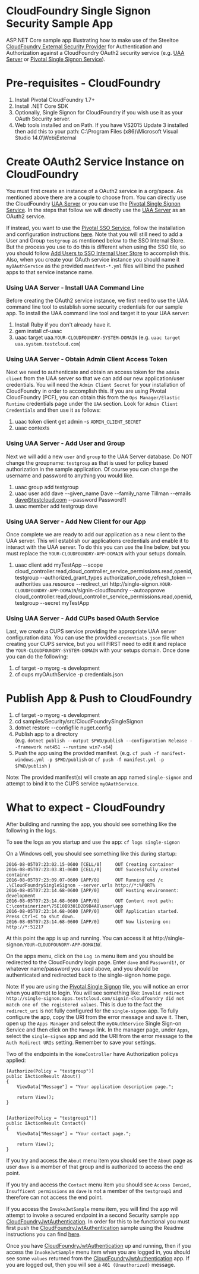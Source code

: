 ﻿# CloudFoundry Single Signon Security Sample App 
ASP.NET Core sample app illustrating how to make use of the Steeltoe [CloudFoundry External Security Provider](https://github.com/SteeltoeOSS/Security) for Authentication and Authorization against a CloudFoundry OAuth2 security service (e.g. [UAA Server](https://github.com/cloudfoundry/uaa) or [Pivotal Single Signon Service](https://docs.pivotal.io/p-identity/)).

# Pre-requisites - CloudFoundry

1. Install Pivotal CloudFoundry 1.7+
2. Install .NET Core SDK
3. Optionally, Single Signon for CloudFoundry if you wish use it as your OAuth Security server.
4. Web tools installed and on Path. If you have VS2015 Update 3 installed then add this to your path: C:\Program Files (x86)\Microsoft Visual Studio 14.0\Web\External

# Create OAuth2 Service Instance on CloudFoundry
You must first create an instance of a OAuth2 service in a org/space. As mentioned above there are a couple to choose from. You can directly use the CloudFoundry [UAA Server](https://github.com/cloudfoundry/uaa) or you can use the [Pivotal Single Signon Service](https://docs.pivotal.io/p-identity/). In the steps that follow we will directly use the [UAA Server](https://github.com/cloudfoundry/uaa) as an OAuth2 service.

If instead, you want to use the [Pivotal SSO Service](https://docs.pivotal.io/p-identity/1-8/getting-started.html), follow the installation and configuration instructions [here](https://docs.pivotal.io/p-identity/installation.html). Note that you will still need to add a User and Group `testgroup` as mentioned below to the SSO Internal Store.  But the process you use to do this is different when using the SSO tile, so you should follow [Add Users to SSO Internal User Store](http://docs.pivotal.io/p-identity/configure-id-providers.html#add-to-int) to accomplish this. Also, when you create your OAuth service instance you should name it `myOAuthService` as the provided `manifest-*.yml` files will bind the pushed apps to that service instance name.
### Using UAA Server - Install UAA Command Line
Before creating the OAuth2 service instance, we first need to use the UAA command line tool to establish some security credentials for our sample app. To install the UAA command line tool and target it to your UAA server:

1. Install Ruby if you don't already have it.
2. gem install cf-uaac
3. uaac target uaa.`YOUR-CLOUDFOUNDRY-SYSTEM-DOMAIN` (e.g. `uaac target uaa.system.testcloud.com`)

### Using UAA Server - Obtain Admin Client Access Token 
Next we need to authenticate and obtain an access token for the `admin client` from the UAA server so that we can add our new application/user credentials. You will need the `Admin Client Secret` for your installation of CloudFoundry in order to accomplish this. If you are using Pivotal CloudFoundry (PCF), you can obtain this from the `Ops Manager/Elastic Runtime` credentials page under the `UAA` section.  Look for `Admin Client Credentials` and then use it as follows:

1. uaac token client get admin -s `ADMIN_CLIENT_SECRET`
2. uaac contexts

### Using UAA Server - Add User and Group
Next we will add a new `user` and `group` to the UAA Server database. Do NOT change the groupname: `testgroup` as that is used for policy based authorization in the sample application. Of course you can change the username and password to anything you would like.

1. uaac group add testgroup
2. uaac user add dave --given_name Dave --family_name Tillman --emails dave@testcloud.com --password Password1!
3. uaac member add testgroup dave 

### Using UAA Server - Add New Client for our App
Once complete we are ready to add our application as a new client to the UAA server. This will establish our applications credentials and enable it to interact with the UAA server. To do this you can use the line below, but you must replace the `YOUR-CLOUDFOUNDRY-APP-DOMAIN` with your setups domain.

1. uaac client add myTestApp --scope cloud_controller.read,cloud_controller_service_permissions.read,openid,testgroup --authorized_grant_types authorization_code,refresh_token --authorities uaa.resource --redirect_uri http://single-signon.`YOUR-CLOUDFOUNDRY-APP-DOMAIN`/signin-cloudfoundry --autoapprove cloud_controller.read,cloud_controller_service_permissions.read,openid,testgroup --secret myTestApp
 
### Using UAA Server - Add CUPs based OAuth Service
Last, we create a CUPS service providing the appropriate UAA server configuration data. You can use the provided `credentials.json` file when creating your CUPS service, but you will FIRST need to edit it and replace the `YOUR-CLOUDFOUNDRY-SYSTEM-DOMAIN` with your setups domain. Once done you can do the following:

1. cf target -o myorg -s development
2. cf cups myOAuthService -p credentials.json


# Publish App & Push to CloudFoundry

1. cf target -o myorg -s development
2. cd samples/Security/src/CloudFoundrySingleSignon
3. dotnet restore --configfile nuget.config
4. Publish app to a directory  
(e.g. `dotnet publish --output $PWD/publish --configuration Release --framework net451 --runtime win7-x64`)
5. Push the app using the provided manifest.
 (e.g.  `cf push -f manifest-windows.yml -p $PWD/publish` or `cf push -f manifest.yml -p $PWD/publish` )

Note: The provided manifest(s) will create an app named `single-signon` and attempt to bind it to the CUPS service `myOAuthService`.

# What to expect - CloudFoundry
After building and running the app, you should see something like the following in the logs. 

To see the logs as you startup and use the app: `cf logs single-signon`

On a Windows cell, you should see something like this during startup:
```
2016-08-05T07:23:02.15-0600 [CELL/0]     OUT Creating container
2016-08-05T07:23:03.81-0600 [CELL/0]     OUT Successfully created container
2016-08-05T07:23:09.07-0600 [APP/0]      OUT Running cmd /c .\CloudFoundrySingleSignon --server.urls http://*:%PORT%
2016-08-05T07:23:14.68-0600 [APP/0]      OUT Hosting environment: development
2016-08-05T07:23:14.68-0600 [APP/0]      OUT Content root path: C:\containerizer\75E10B9301D2D9B4A8\user\app
2016-08-05T07:23:14.68-0600 [APP/0]      OUT Application started. Press Ctrl+C to shut down.
2016-08-05T07:23:14.68-0600 [APP/0]      OUT Now listening on: http://*:51217
```
At this point the app is up and running.  You can access it at http://single-signon.`YOUR-CLOUDFOUNDRY-APP-DOMAIN`/.

On the apps menu, click on the `Log in` menu item and you should be redirected to the CloudFoundry login page. Enter `dave` and `Password1!`, or whatever name/password you used above,  and you should be authenticated and redirected back to the single-signon home page.

Note: If you are using the [Pivotal Single Signon](https://docs.pivotal.io/p-identity/) tile, you will notice an error when you attempt to login. You will see something like: `Invalid redirect http://single-signon.apps.testcloud.com/signin-cloudfoundry did not match one of the registered values`. 
This is due to the fact the `redirect_uri` is not fully configured for the `single-signon` app.  To fully configure the app, copy the URI from the error message and save it. Then, open up the `Apps Manager` and select the `myOAuthService` Single Sign-on Service and then click on the `Manage` link.  In the manager page, under `Apps`, select the `single-signon` app and add the URI from the error message to the `Auth Redirect URIs` setting.  Remember to save your settings.

Two of the endpoints in the `HomeController` have Authorization policys applied:
```
[Authorize(Policy = "testgroup")]
public IActionResult About()
{
    ViewData["Message"] = "Your application description page.";

    return View();
}


[Authorize(Policy = "testgroup1")]
public IActionResult Contact()
{
    ViewData["Message"] = "Your contact page.";

    return View();
}
```
If you try and access the `About` menu item you should see the `About` page as user `dave` is a member of that group and is authorized to access the end point.

If you try and access the `Contact` menu item you should see `Access Denied, Insufficent permissions` as `dave` is not a member of the `testgroup1` and therefore can not access the end point.

If you access the `InvokeJwtSample` menu item, you will find the app will attempt to invoke a secured endpoint in a second Security sample app [CloudFoundryJwtAuthentication](https://github.com/SteeltoeOSS/Samples/tree/dev/Security/src/CloudFoundryJwtAuthentication). In order for this to be functional you must first push the [CloudFoundryJwtAuthentication](https://github.com/SteeltoeOSS/Samples/tree/dev/Security/src/CloudFoundryJwtAuthentication) sample using the Readme instructions you can find [here](https://github.com/SteeltoeOSS/Samples/tree/dev/Security/src/CloudFoundryJwtAuthentication).

Once you have [CloudFoundryJwtAuthentication](https://github.com/SteeltoeOSS/Samples/tree/dev/Security/src/CloudFoundryJwtAuthentication) up and running, then if you access the `InvokeJwtSample` menu item when you are logged in, you should see some `values` returned from the [CloudFoundryJwtAuthentication](https://github.com/SteeltoeOSS/Samples/tree/dev/Security/src/CloudFoundryJwtAuthentication) app.  If you are logged out, then you will see a `401 (Unauthorized)` message.
